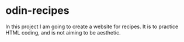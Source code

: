 # odin-recipes

In this project I am going to create a website for recipes.
It is to practice HTML coding, and is not aiming to be aesthetic.